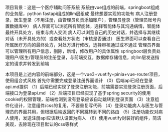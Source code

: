 项目背景：这是一个医疗辅助问答系统
系统由vue组成的前端，springboot组成的业务层，python fastapi组成的llm层组成
最终想要实现的功能有
病人注册登录，医生登录（不用注册，由管理员负责添加账户），管理员登录（管理员账号内置数据库中）
病人界面可以浏览所有智能体，选择智能体与其沟通病情，智能体最终开具处方，结束与病人交流
病人可以浏览自己的历史对话，并选择与其继续对话（未开具处方的）或查看处方状态（审核是否通过）
医生界面可以查看自己所属医疗方向的最终处方，对处方进行修改，选择审核通过或不通过
管理员界面可以管理所有用户信息，删除，新增，修改用户的具体属性
springboot层负责处理用户/医生/管理员的注册登录，与前端交互，数据库存储信息，向llm层发送指定的请求并转发到前端

本项目是上述内容的前端部分，这是一个vue3+vuetify+pinia+vue-router项目，使用组合式风格
首先你需要完成登录注册界面设计
（0）后端api已经在登录api.md提供
（1）后端已经实现了登录注册功能，前端需要实现登录注册页面，后端接口为登录api.md
（2）后端项目已经实现了基于spring security的使用cookie的权限管理，前端检测到没有登录应该自动跳转到登录页面
（3）注意组件化设计，注意组件/css的复用，不要重复写代码
（4）登录功能病人与医生与管理员的界面共用，但根据后端返回的不同跳转到不同的路由
（5）注册功能仅对病人使用，发送注册api应该默认设置为病人
（6）使用vuetify封装好的组件，简洁美观，去除现在项目默认的css等样式